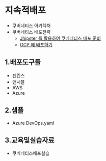 # 지속적배포
- 쿠버네티스 아키텍처
- 쿠버네티스 배포전략
  - [Jhipster 를 활용하여 쿠베네티스 배포 준비](/contents/jhipster_k8s.md) 
  - [GCP 에 배포하기](/contents/cd_gcp.md)

## 1.배포도구들 
- 젠킨스
- 앤시블
- AWS
- Azure

## 2.샘플
- Azure DevOps.yaml

## 3.교육및실습자료
- 쿠베네티스배포실습


